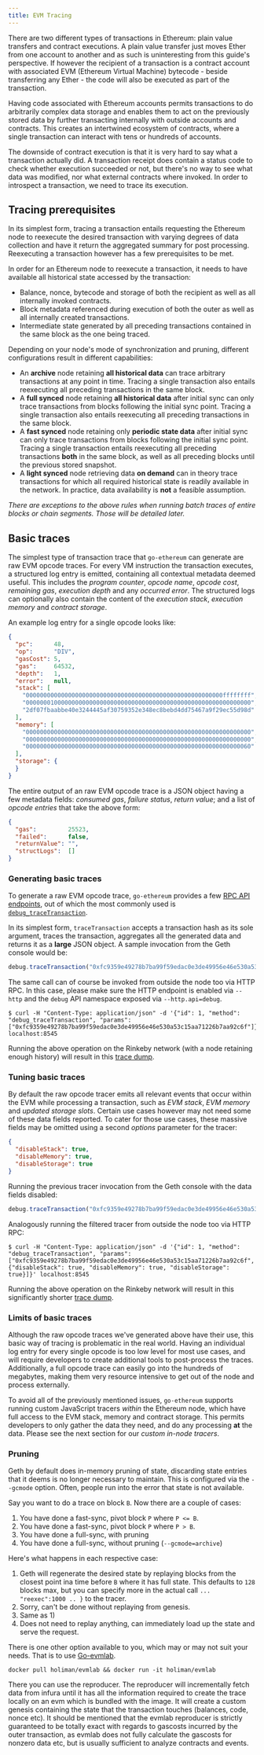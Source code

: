 ```yaml
---
title: EVM Tracing
---
```


There are two different types of transactions in Ethereum: plain value transfers and
contract executions. A plain value transfer just moves Ether from one account to another
and as such is uninteresting from this guide's perspective. If however the recipient of a
transaction is a contract account with associated EVM (Ethereum Virtual Machine)
bytecode - beside transferring any Ether - the code will also be executed as part of the
transaction.

Having code associated with Ethereum accounts permits transactions to do arbitrarily
complex data storage and enables them to act on the previously stored data by further
transacting internally with outside accounts and contracts. This creates an intertwined
ecosystem of contracts, where a single transaction can interact with tens or hundreds of
accounts.

The downside of contract execution is that it is very hard to say what a transaction
actually did. A transaction receipt does contain a status code to check whether execution
succeeded or not, but there's no way to see what data was modified, nor what external
contracts where invoked. In order to introspect a transaction, we need to trace its
execution.

## Tracing prerequisites

In its simplest form, tracing a transaction entails requesting the Ethereum node to
reexecute the desired transaction with varying degrees of data collection and have it
return the aggregated summary for post processing. Reexecuting a transaction however has a
few prerequisites to be met.

In order for an Ethereum node to reexecute a transaction, it needs to have available all
historical state accessed by the transaction:

 * Balance, nonce, bytecode and storage of both the recipient as well as all internally invoked contracts.
 * Block metadata referenced during execution of both the outer as well as all internally created transactions.
 * Intermediate state generated by all preceding transactions contained in the same block as the one being traced.

Depending on your node's mode of synchronization and pruning, different configurations
result in different capabilities:

 * An **archive** node retaining **all historical data** can trace arbitrary transactions
   at any point in time. Tracing a single transaction also entails reexecuting all
   preceding transactions in the same block.
 * A **full synced** node retaining **all historical data** after initial sync can only
   trace transactions from blocks following the initial sync point. Tracing a single
   transaction also entails reexecuting all preceding transactions in the same block.
 * A **fast synced** node retaining only **periodic state data** after initial sync can
   only trace transactions from blocks following the initial sync point. Tracing a single
   transaction entails reexecuting all preceding transactions **both** in the same block,
   as well as all preceding blocks until the previous stored snapshot.
 * A **light synced** node retrieving data **on demand** can in theory trace transactions
   for which all required historical state is readily available in the network. In
   practice, data availability is **not** a feasible assumption.

*There are exceptions to the above rules when running batch traces of entire blocks or
chain segments. Those will be detailed later.*

## Basic traces

The simplest type of transaction trace that `go-ethereum` can generate are raw EVM opcode
traces. For every VM instruction the transaction executes, a structured log entry is
emitted, containing all contextual metadata deemed useful. This includes the *program
counter*, *opcode name*, *opcode cost*, *remaining gas*, *execution depth* and any
*occurred error*. The structured logs can optionally also contain the content of the
*execution stack*, *execution memory* and *contract storage*.

An example log entry for a single opcode looks like:

```json
{
  "pc":      48,
  "op":      "DIV",
  "gasCost": 5,
  "gas":     64532,
  "depth":   1,
  "error":   null,
  "stack": [
    "00000000000000000000000000000000000000000000000000000000ffffffff",
    "0000000100000000000000000000000000000000000000000000000000000000",
    "2df07fbaabbe40e3244445af30759352e348ec8bebd4dd75467a9f29ec55d98d"
  ],
  "memory": [
    "0000000000000000000000000000000000000000000000000000000000000000",
    "0000000000000000000000000000000000000000000000000000000000000000",
    "0000000000000000000000000000000000000000000000000000000000000060"
  ],
  "storage": {
  }
}
```

The entire output of an raw EVM opcode trace is a JSON object having a few metadata
fields: *consumed gas*, *failure status*, *return value*; and a list of *opcode entries*
that take the above form:

```json
{
  "gas":         25523,
  "failed":      false,
  "returnValue": "",
  "structLogs":  []
}
```

### Generating basic traces

To generate a raw EVM opcode trace, `go-ethereum` provides a few [RPC API
endpoints](../rpc/ns-debug), out of which the most commonly used is
[`debug_traceTransaction`](../rpc/ns-debug#debug_tracetransaction).

In its simplest form, `traceTransaction` accepts a transaction hash as its sole argument,
traces the transaction, aggregates all the generated data and returns it as a **large**
JSON object. A sample invocation from the Geth console would be:

```js
debug.traceTransaction("0xfc9359e49278b7ba99f59edac0e3de49956e46e530a53c15aa71226b7aa92c6f")
```

The same call can of course be invoked from outside the node too via HTTP RPC. In this
case, please make sure the HTTP endpoint is enabled via `--http` and the `debug` API
namespace exposed via `--http.api=debug`.

```
$ curl -H "Content-Type: application/json" -d '{"id": 1, "method": "debug_traceTransaction", "params": ["0xfc9359e49278b7ba99f59edac0e3de49956e46e530a53c15aa71226b7aa92c6f"]}' localhost:8545
```

Running the above operation on the Rinkeby network (with a node retaining enough history)
will result in this [trace dump](https://gist.github.com/karalabe/c91f95ac57f5e57f8b950ec65ecc697f).

### Tuning basic traces

By default the raw opcode tracer emits all relevant events that occur within the EVM while
processing a transaction, such as *EVM stack*, *EVM memory* and *updated storage slots*.
Certain use cases however may not need some of these data fields reported. To cater for
those use cases, these massive fields may be omitted using a second *options* parameter
for the tracer:

```json
{
  "disableStack": true,
  "disableMemory": true,
  "disableStorage": true
}
```

Running the previous tracer invocation from the Geth console with the data fields
disabled:

```js
debug.traceTransaction("0xfc9359e49278b7ba99f59edac0e3de49956e46e530a53c15aa71226b7aa92c6f", {disableStack: true, disableMemory: true, disableStorage: true})
```

Analogously running the filtered tracer from outside the node too via HTTP RPC:

```
$ curl -H "Content-Type: application/json" -d '{"id": 1, "method": "debug_traceTransaction", "params": ["0xfc9359e49278b7ba99f59edac0e3de49956e46e530a53c15aa71226b7aa92c6f", {"disableStack": true, "disableMemory": true, "disableStorage": true}]}' localhost:8545
```

Running the above operation on the Rinkeby network will result in this significantly
shorter [trace dump](https://gist.github.com/karalabe/d74a7cb33a70f2af75e7824fc772c5b4).

### Limits of basic traces

Although the raw opcode traces we've generated above have their use, this basic way of
tracing is problematic in the real world. Having an individual log entry for every single
opcode is too low level for most use cases, and will require developers to create
additional tools to post-process the traces. Additionally, a full opcode trace can easily
go into the hundreds of megabytes, making them very resource intensive to get out of the
node and process externally.

To avoid all of the previously mentioned issues, `go-ethereum` supports running custom
JavaScript tracers *within* the Ethereum node, which have full access to the EVM stack,
memory and contract storage. This permits developers to only gather the data they need,
and do any processing **at** the data. Please see the next section for our *custom in-node
tracers*.

### Pruning

Geth by default does in-memory pruning of state, discarding state entries that it deems is
no longer necessary to maintain. This is configured via the `--gcmode` option. Often,
people run into the error that state is not available.

Say you want to do a trace on block `B`. Now there are a couple of cases:

1. You have done a fast-sync, pivot block `P` where `P <= B`.
2. You have done a fast-sync, pivot block `P` where `P > B`. 
3. You have done a full-sync, with pruning
4. You have done a full-sync, without pruning (`--gcmode=archive`)

Here's what happens in each respective case:

1. Geth will regenerate the desired state by replaying blocks from the closest point ina
   time before `B` where it has full state. This defaults to `128` blocks max, but you can
   specify more in the actual call `... "reexec":1000 .. }` to the tracer.
2. Sorry, can't be done without replaying from genesis.   
3. Same as 1)
4. Does not need to replay anything, can immediately load up the state and serve the request. 

There is one other option available to you, which may or may not suit your needs. That is
to use [Go-evmlab](https://github.com/holiman/goevmlab).

    docker pull holiman/evmlab && docker run -it holiman/evmlab

There you can use the reproducer. The reproducer will incrementally fetch data from infura
until it has all the information required to create the trace locally on an evm which is
bundled with the image. It will create a custom genesis containing the state that the
transaction touches (balances, code, nonce etc). It should be mentioned that the evmlab
reproducer is strictly guaranteed to be totally exact with regards to gascosts incurred by
the outer transaction, as evmlab does not fully calculate the gascosts for nonzero data
etc, but is usually sufficient to analyze contracts and events.
